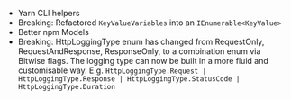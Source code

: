 *   Yarn CLI helpers
*   Breaking: Refactored `KeyValueVariables` into an `IEnumerable<KeyValue>`
*   Better npm Models
*   Breaking: HttpLoggingType enum has changed from RequestOnly, RequestAndResponse, ResponseOnly, to a combination enum via Bitwise flags. The logging type can now be built in a more fluid and customisable way. E.g. `HttpLoggingType.Request | HttpLoggingType.Response | HttpLoggingType.StatusCode | HttpLoggingType.Duration`

